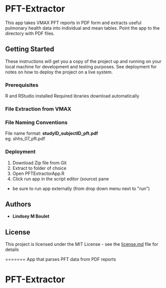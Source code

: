 # PFT-Extractor

This app takes VMAX PFT reports in PDF form and extracts useful pulmonary health data into individual and mean tables. Point the app to the directory with PDF files.

## Getting Started

These instructions will get you a copy of the project up and running on your local machine for development and testing purposes. See deployment for notes on how to deploy the project on a live system.

### Prerequisites

R and RStudio installed
Required ibraries download automatically

### File Extraction from VMAX

### File Naming Conventions

  File name format: **studyID_subjectID_pft.pdf** <br>
  eg. shhs_07_pft.pdf
  
### Deployment

1. Download Zip file from Git
2. Extract to folder of choice
3. Open PFTExtractorApp.R
5. Click run app in the script editor (source) pane
  - be sure to run app externally (from drop down menu next to "run")

## Authors

* **Lindsey M Boulet** 

## License

This project is licensed under the MIT License - see the [license.md](license.md) file for details


=======
App that parses PFT data from PDF reports

# PFT-Extractor
